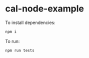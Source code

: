 # cal-node-example

To install dependencies:

```bash
npm i
```

To run:

```bash
npm run tests
```

